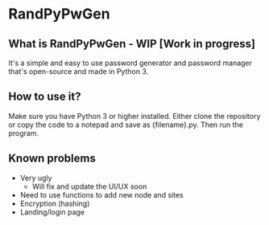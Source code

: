 # RandPyPwGen

## What is RandPyPwGen - WIP [Work in progress]
It's a simple and easy to use password generator and password manager that's open-source and made in Python 3.

## How to use it?
Make sure you have Python 3 or higher installed. Either clone the repository or copy the code to a notepad and save as {filename}.py. Then run the program.

## Known problems
- Very ugly
    - Will fix and update the UI/UX soon
- Need to use functions to add new node and sites
- Encryption (hashing)
- Landing/login page
